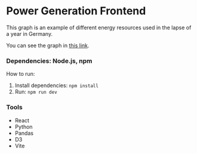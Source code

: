 # Power Generation Frontend

This graph is an example of different energy resources used in the lapse of a year in Germany.

You can see the graph in [this link](https://power-generation-graph.netlify.app/).

### Dependencies: Node.js, npm

How to run:

1. Install dependencies: `npm install`
2. Run: `npm run dev`

### Tools
- React
- Python
- Pandas
- D3
- Vite

